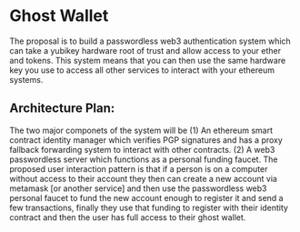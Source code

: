 # Ghost Wallet
The proposal is to build a passwordless web3 authentication system which can take a yubikey hardware root of trust and allow access to your ether and tokens. This system means that you can then use the same hardware key you use to access all other services to interact with your ethereum systems.

## Architecture Plan:
The two major componets of the system will be (1) An ethereum smart contract identity manager which verifies PGP signatures and has a proxy fallback forwarding system to interact with other contracts. (2) A web3 passwordless server which functions as a personal funding faucet.
The proposed user interaction pattern is that if a person is on a computer without access to their account they then can create a new account via metamask [or another service] and then use the passwordless web3 personal faucet to fund the new account enough to register it and send a few transactions, finally they use that funding to register with their identity contract and then the user has full access to their ghost wallet.
